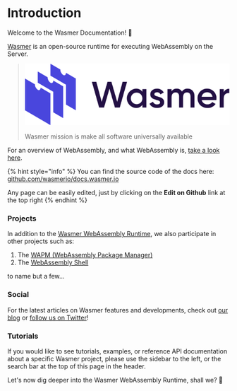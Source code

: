 # Introduction

Welcome to the Wasmer Documentation! 👋

[Wasmer](https://wasmer.io/) is an open-source runtime for executing WebAssembly on the Server.

> ![](.gitbook/assets/image%20%282%29.png)
>
> Wasmer mission is make all software universally available

For an overview of WebAssembly, and what WebAssembly is, [take a look here](https://webassembly.org/).

{% hint style="info" %}
You can find the source code of the docs here: [github.com/wasmerio/docs.wasmer.io](https://github.com/wasmerio/docs.wasmer.io)

Any page can be easily edited, just by clicking on the **Edit on Github** link at the top right
{% endhint %}

### Projects

In addition to the [Wasmer WebAssembly Runtime](ecosystem/wasmer/), we also participate in other projects such as:

1. The [WAPM \(WebAssembly Package Manager\)](ecosystem/wapm/)
2. The [WebAssembly Shell](ecosystem/webassembly.sh.md)

to name but a few...

### Social

For the latest articles on Wasmer features and developments, check out [our blog](https://medium.com/wasmer) or [follow us on Twitter](https://twitter.com/wasmerio)!

### Tutorials

If you would like to see tutorials, examples, or reference API documentation about a specific Wasmer project, please use the sidebar to the left, or the search bar at the top of this page in the header.

Let's now dig deeper into the Wasmer WebAssembly Runtime, shall we? 🙂

